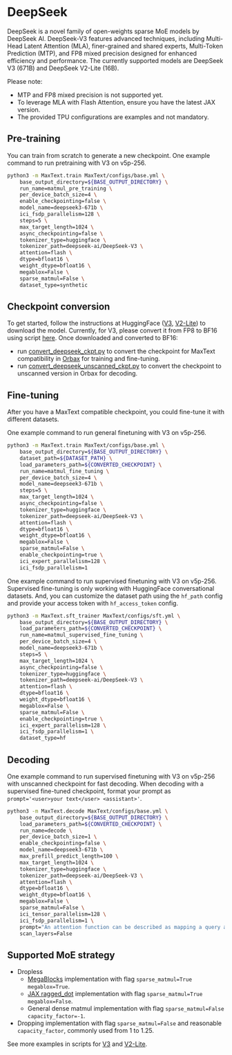 <!--
 Copyright 2025 Google LLC

 Licensed under the Apache License, Version 2.0 (the "License");
 you may not use this file except in compliance with the License.
 You may obtain a copy of the License at

      https://www.apache.org/licenses/LICENSE-2.0

 Unless required by applicable law or agreed to in writing, software
 distributed under the License is distributed on an "AS IS" BASIS,
 WITHOUT WARRANTIES OR CONDITIONS OF ANY KIND, either express or implied.
 See the License for the specific language governing permissions and
 limitations under the License.
 -->

# DeepSeek

DeepSeek is a novel family of open-weights sparse MoE models by DeepSeek AI. DeepSeek-V3 features advanced techniques, including Multi-Head Latent Attention (MLA), finer-grained and shared experts, Multi-Token Prediction (MTP), and FP8 mixed precision designed for enhanced efficiency and performance. The currently supported models are DeepSeek V3 (671B) and DeepSeek V2-Lite (16B).

Please note:
* MTP and FP8 mixed precision is not supported yet.
* To leverage MLA with Flash Attention, ensure you have the latest JAX version.
* The provided TPU configurations are examples and not mandatory.


## Pre-training
You can train from scratch to generate a new checkpoint. One example command to run pretraining with V3 on v5p-256.

```sh
python3 -m MaxText.train MaxText/configs/base.yml \
    base_output_directory=${BASE_OUTPUT_DIRECTORY} \
    run_name=matmul_pre_training \
    per_device_batch_size=4 \
    enable_checkpointing=false \
    model_name=deepseek3-671b \
    ici_fsdp_parallelism=128 \
    steps=5 \
    max_target_length=1024 \
    async_checkpointing=false \
    tokenizer_type=huggingface \
    tokenizer_path=deepseek-ai/DeepSeek-V3 \
    attention=flash \
    dtype=bfloat16 \
    weight_dtype=bfloat16 \
    megablox=False \
    sparse_matmul=False \
    dataset_type=synthetic
```


## Checkpoint conversion
To get started, follow the instructions at HuggingFace ([V3](https://huggingface.co/deepseek-ai/DeepSeek-V3), [V2-Lite](https://huggingface.co/deepseek-ai/DeepSeek-V2-Lite)) to download the model. Currently, for V3, please convert it from FP8 to BF16 using script [here](https://github.com/deepseek-ai/DeepSeek-V3/blob/a878eada08ea6913f5a2ae80a43afeffdef082ef/inference/fp8_cast_bf16.py). Once downloaded and converted to BF16:
* run [convert_deepseek_ckpt.py](../../../MaxText/convert_deepseek_ckpt.py) to convert the checkpoint for MaxText compatibility in [Orbax](https://orbax.readthedocs.io/en/latest/guides/checkpoint/orbax_checkpoint_101.html) for training and fine-tuning.
* run [convert_deepseek_unscanned_ckpt.py](../../../MaxText/convert_deepseek_unscanned_ckpt.py) to convert the checkpoint to unscanned version in Orbax for decoding.


## Fine-tuning

After you have a MaxText compatible checkpoint, you could fine-tune it with different datasets. 

One example command to run general finetuning with V3 on v5p-256.

```sh
python3 -m MaxText.train MaxText/configs/base.yml \
    base_output_directory=${BASE_OUTPUT_DIRECTORY} \
    dataset_path=${DATASET_PATH} \
    load_parameters_path=${CONVERTED_CHECKPOINT} \
    run_name=matmul_fine_tuning \
    per_device_batch_size=4 \
    model_name=deepseek3-671b \
    steps=5 \
    max_target_length=1024 \
    async_checkpointing=false \
    tokenizer_type=huggingface \
    tokenizer_path=deepseek-ai/DeepSeek-V3 \
    attention=flash \
    dtype=bfloat16 \
    weight_dtype=bfloat16 \
    megablox=False \
    sparse_matmul=False \
    enable_checkpointing=true \
    ici_expert_parallelism=128 \
    ici_fsdp_parallelism=1
```

One example command to run supervised finetuning with V3 on v5p-256. Supervised fine-tuning is only working with HuggingFace conversational datasets. And, you can customize the dataset path using the `hf_path` config and provide your access token with `hf_access_token` config.

```sh
python3 -m MaxText.sft_trainer MaxText/configs/sft.yml \
    base_output_directory=${BASE_OUTPUT_DIRECTORY} \
    load_parameters_path=${CONVERTED_CHECKPOINT} \
    run_name=matmul_supervised_fine_tuning \
    per_device_batch_size=4 \
    model_name=deepseek3-671b \
    steps=5 \
    max_target_length=1024 \
    async_checkpointing=false \
    tokenizer_type=huggingface \
    tokenizer_path=deepseek-ai/DeepSeek-V3 \
    attention=flash \
    dtype=bfloat16 \
    weight_dtype=bfloat16 \
    megablox=False \
    sparse_matmul=False \
    enable_checkpointing=true \
    ici_expert_parallelism=128 \
    ici_fsdp_parallelism=1 \
    dataset_type=hf
```

## Decoding
One example command to run supervised finetuning with V3 on v5p-256 with unscanned checkpoint for fast decoding. When decoding with a supervised fine-tuned checkpoint, format your prompt as `prompt='<user>your text</user> <assistant>'`.

```sh
python3 -m MaxText.decode MaxText/configs/base.yml \
    base_output_directory=${BASE_OUTPUT_DIRECTORY} \
    load_parameters_path=${CONVERTED_CHECKPOINT} \
    run_name=decode \
    per_device_batch_size=1 \
    enable_checkpointing=false \
    model_name=deepseek3-671b \
    max_prefill_predict_length=100 \
    max_target_length=1024 \
    tokenizer_type=huggingface \
    tokenizer_path=deepseek-ai/DeepSeek-V3 \
    attention=flash \
    dtype=bfloat16 \
    weight_dtype=bfloat16 \
    megablox=False \
    sparse_matmul=False \
    ici_tensor_parallelism=128 \
    ici_fsdp_parallelism=1 \
    prompt="An attention function can be described as mapping a query and a set of key-value pairs to an output, where the query, keys, values, and outputs are all vectors. The output is " \
    scan_layers=False
```

## Supported MoE strategy
* Dropless
  * [MegaBlocks](https://arxiv.org/abs/2211.15841) implementation with flag `sparse_matmul=True megablox=True`.
  * [JAX ragged_dot](https://github.com/jax-ml/jax/blob/a8fb0e01f8d083fff337d3c26375bb1b77344a99/jax/_src/lax/lax.py#L2415) implementation with flag `sparse_matmul=True megablox=False`.
  * General dense matmul implementation with flag `sparse_matmul=False capacity_factor=-1`.
* Dropping implementation with flag `sparse_matmul=False` and reasonable `capacity_factor`, commonly used from 1 to 1.25.

See more examples in scripts for [V3](v3-671b/test_deepseek.sh) and [V2-Lite](v2-16b/test_deepseek.sh).
